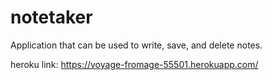 # notetaker
Application that can be used to write, save, and delete notes.


heroku link: https://voyage-fromage-55501.herokuapp.com/